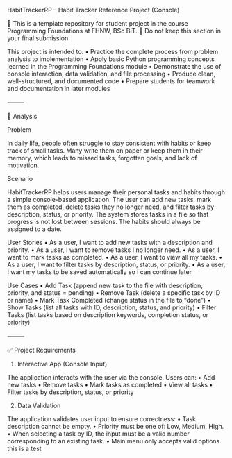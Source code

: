 HabitTrackerRP – Habit Tracker Reference Project (Console)

🚧 This is a template repository for student project in the course Programming Foundations at FHNW, BSc BIT.
🚧 Do not keep this section in your final submission.

This project is intended to:
	•	Practice the complete process from problem analysis to implementation
	•	Apply basic Python programming concepts learned in the Programming Foundations module
	•	Demonstrate the use of console interaction, data validation, and file processing
	•	Produce clean, well-structured, and documented code
	•	Prepare students for teamwork and documentation in later modules

⸻

📝 Analysis

Problem

In daily life, people often struggle to stay consistent with habits or keep track of small tasks. Many write them on paper or keep them in their memory, which leads to missed tasks, forgotten goals, and lack of motivation.

Scenario

HabitTrackerRP helps users manage their personal tasks and habits through a simple console-based application. The user can add new tasks, mark them as completed, delete tasks they no longer need, and filter tasks by description, status, or priority. The system stores tasks in a file so that progress is not lost between sessions. The habits should always be assigned to a date.

User Stories
	•	As a user, I want to add new tasks with a description and priority.
	•	As a user, I want to remove tasks I no longer need.
	•	As a user, I want to mark tasks as completed.
	•	As a user, I want to view all my tasks.
	•	As a user, I want to filter tasks by description, status, or priority.
	•	As a user, I want my tasks to be saved automatically so i can continue later

Use Cases
	•	Add Task (append new task to the file with description, priority, and status = pending)
	•	Remove Task (delete a specific task by ID or name)
	•	Mark Task Completed (change status in the file to “done”)
	•	Show Tasks (list all tasks with ID, description, status, and priority)
	•	Filter Tasks (list tasks based on description keywords, completion status, or priority)

⸻

✅ Project Requirements

1. Interactive App (Console Input)

The application interacts with the user via the console. Users can:
	•	Add new tasks
	•	Remove tasks
	•	Mark tasks as completed
	•	View all tasks
	•	Filter tasks by description, status, or priority

2. Data Validation

The application validates user input to ensure correctness:
	•	Task description cannot be empty.
	•	Priority must be one of: Low, Medium, High.
	•	When selecting a task by ID, the input must be a valid number corresponding to an existing task.
	•	Main menu only accepts valid options.
	this is a test	